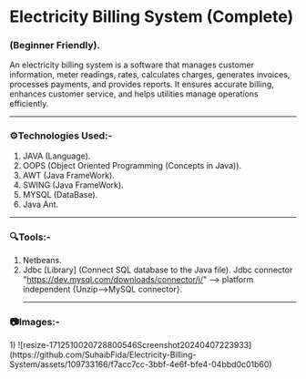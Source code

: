 # Electricity Billing System (Complete)

<h3> (Beginner Friendly).</h3>

An electricity billing system is a software that manages customer information, meter readings, rates, calculates charges, generates invoices, processes payments, and provides reports. It ensures accurate billing, enhances customer service, and helps utilities manage operations efficiently.

  <hr>
 
<h3>⚙️Technologies Used:-</h3>
  
 1) JAVA (Language).
 2) OOPS (Object Oriented Programming (Concepts in Java)).
 3) AWT (Java FrameWork).
 4) SWING (Java FrameWork).
 5) MYSQL (DataBase).
 6) Java Ant.
  <hr>

<h3>🔍Tools:-</h3>

1) Netbeans.
2)  Jdbc [Library] (Connect SQL database to the Java file). Jdbc connector "https://dev.mysql.com/downloads/connector/j/" --> platform independent
    {Unzip-->MySQL connector}.
    <hr>
<h3> 📷Images:-</h3>
1)
 ![resize-1712510020728800546Screenshot20240407223933](https://github.com/SuhaibFida/Electricity-Billing-System/assets/109733166/f7acc7cc-3bbf-4e6f-bfe4-04bbd0c01b60)











